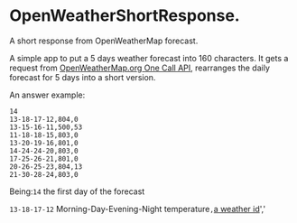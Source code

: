 # OpenWeatherShortResponse.
A short response from OpenWeatherMap forecast.

A simple app to put a 5 days weather forecast into 160 characters. It gets a request from [OpenWeatherMap.org One Call API](https://openweathermap.org/api/one-call-api), rearranges the daily forecast for 5 days into a short version.

An answer example:
```
14                  
13-18-17-12,804,0   
13-15-16-11,500,53
11-18-18-15,803,0
13-20-19-16,801,0
14-24-24-20,803,0
17-25-26-21,801,0
20-26-25-23,804,13
21-30-28-24,803,0
```
Being:`14` the first day of the forecast

`13-18-17-12` Morning-Day-Evening-Night temperature`,`[a weather id](https://openweathermap.org/weather-conditions#Weather-Condition-Codes-2)','
